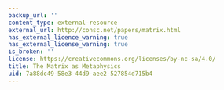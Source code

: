 ```yaml
---
backup_url: ''
content_type: external-resource
external_url: http://consc.net/papers/matrix.html
has_external_licence_warning: true
has_external_license_warning: true
is_broken: ''
license: https://creativecommons.org/licenses/by-nc-sa/4.0/
title: The Matrix as Metaphysics
uid: 7a88dc49-58e3-44d9-aee2-527854d715b4
---
```

